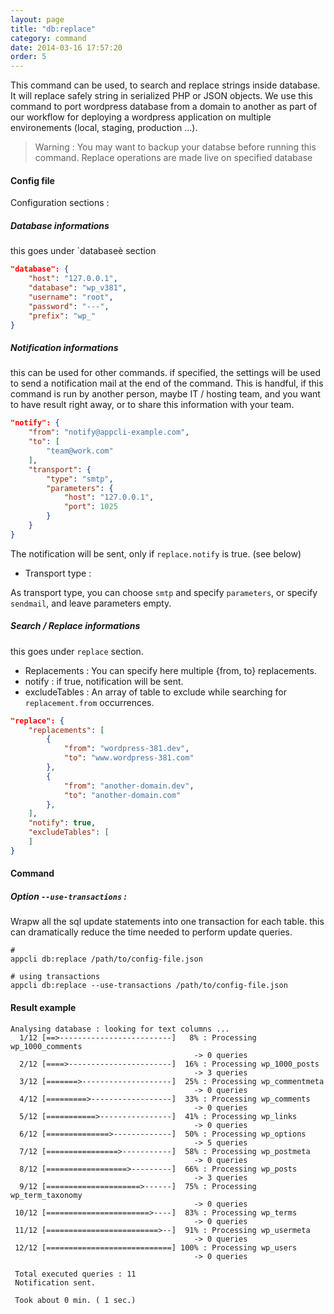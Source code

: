 ```yaml
---
layout: page
title: "db:replace"
category: command
date: 2014-03-16 17:57:20
order: 5
---
```



This command can be used, to search and replace strings inside database.
It will replace safely string in serialized PHP or JSON objects.
We use this command to port wordpress database from a domain to another as part of our workflow
for deploying a wordpress application on multiple environements (local, staging, production ...).

> Warning : You may want to backup your databse before running this command. Replace operations are made live on specified database

#### Config file

Configuration sections :

##### Database informations

this goes under `databaseè  section

```json
"database": {
    "host": "127.0.0.1",
    "database": "wp_v381",
    "username": "root",
    "password": "---",
    "prefix": "wp_"
}
```

##### Notification informations

this can be used for other commands. if specified, the settings will be used to send
a notification mail at the end of the command. This is handful, if this command is run by another person, maybe IT / hosting team,
and you want to have result right away, or to share this information with your team.

```json
"notify": {
    "from": "notify@appcli-example.com",
    "to": [
        "team@work.com"
    ],
    "transport": {
        "type": "smtp",
        "parameters": {
            "host": "127.0.0.1",
            "port": 1025
        }
    }
}
```


The notification will be sent, only if `replace.notify` is true. (see below)

* Transport type :

As transport type, you can choose `smtp` and specify `parameters`, or specify `sendmail`, and leave parameters empty.




##### Search / Replace informations

this goes under `replace` section.

* Replacements :
You can specify here multiple {from, to} replacements.
* notify : if true, notification will be sent.
* excludeTables : An array of table to exclude while searching for `replacement.from` occurrences.

```json
"replace": {
    "replacements": [
        {
            "from": "wordpress-381.dev",
            "to": "www.wordpress-381.com"
        },
        {
            "from": "another-domain.dev",
            "to": "another-domain.com"
        },
    ],
    "notify": true,
    "excludeTables": [
    ]
}
```


#### Command

##### Option `--use-transactions` :
Wrapw all the sql update statements into one transaction for each table.  this can dramatically reduce the time needed to perform update queries.

    # 
    appcli db:replace /path/to/config-file.json

    # using transactions
    appcli db:replace --use-transactions /path/to/config-file.json


#### Result example

    Analysing database : looking for text columns ...
      1/12 [==>-------------------------]   8% : Processing wp_1000_comments
                                             -> 0 queries
      2/12 [====>-----------------------]  16% : Processing wp_1000_posts
                                             -> 3 queries
      3/12 [=======>--------------------]  25% : Processing wp_commentmeta
                                             -> 0 queries
      4/12 [=========>------------------]  33% : Processing wp_comments
                                             -> 0 queries
      5/12 [===========>----------------]  41% : Processing wp_links
                                             -> 0 queries
      6/12 [==============>-------------]  50% : Processing wp_options
                                             -> 5 queries
      7/12 [================>-----------]  58% : Processing wp_postmeta
                                             -> 0 queries
      8/12 [==================>---------]  66% : Processing wp_posts
                                             -> 3 queries
      9/12 [=====================>------]  75% : Processing wp_term_taxonomy
                                             -> 0 queries
     10/12 [=======================>----]  83% : Processing wp_terms
                                             -> 0 queries
     11/12 [=========================>--]  91% : Processing wp_usermeta
                                             -> 0 queries
     12/12 [============================] 100% : Processing wp_users
                                             -> 0 queries

     Total executed queries : 11
     Notification sent.

     Took about 0 min. ( 1 sec.)

